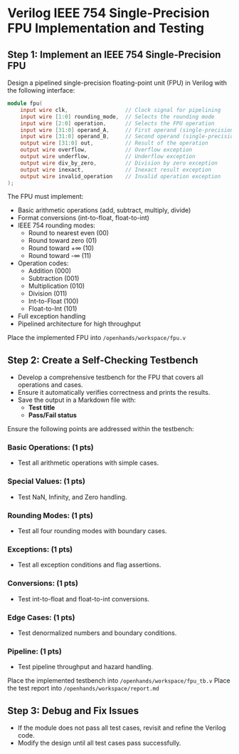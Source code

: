 # Verilog IEEE 754 Single-Precision FPU Implementation and Testing

## Step 1: Implement an IEEE 754 Single-Precision FPU
Design a pipelined single-precision floating-point unit (FPU) in Verilog with the following interface:
```verilog
module fpu(
    input wire clk,                  // Clock signal for pipelining
    input wire [1:0] rounding_mode,  // Selects the rounding mode
    input wire [2:0] operation,      // Selects the FPU operation
    input wire [31:0] operand_A,     // First operand (single-precision)
    input wire [31:0] operand_B,     // Second operand (single-precision)
    output wire [31:0] out,          // Result of the operation
    output wire overflow,            // Overflow exception
    output wire underflow,           // Underflow exception
    output wire div_by_zero,         // Division by zero exception
    output wire inexact,             // Inexact result exception
    output wire invalid_operation    // Invalid operation exception
);
```

The FPU must implement:
- Basic arithmetic operations (add, subtract, multiply, divide)
- Format conversions (int-to-float, float-to-int)
- IEEE 754 rounding modes:
  - Round to nearest even (00)
  - Round toward zero (01)
  - Round toward +∞ (10)
  - Round toward -∞ (11)
- Operation codes:
  - Addition (000)
  - Subtraction (001)
  - Multiplication (010)
  - Division (011)
  - Int-to-Float (100)
  - Float-to-Int (101)
- Full exception handling
- Pipelined architecture for high throughput

Place the implemented FPU into `/openhands/workspace/fpu.v`

## Step 2: Create a Self-Checking Testbench
- Develop a comprehensive testbench for the FPU that covers all operations and cases.
- Ensure it automatically verifies correctness and prints the results.
- Save the output in a Markdown file with:
  - **Test title**
  - **Pass/Fail status**

Ensure the following points are addressed within the testbench:

### Basic Operations: (1 pts)
   - Test all arithmetic operations with simple cases.

### Special Values: (1 pts)
   - Test NaN, Infinity, and Zero handling.

### Rounding Modes: (1 pts)
   - Test all four rounding modes with boundary cases.

### Exceptions: (1 pts)
   - Test all exception conditions and flag assertions.

### Conversions: (1 pts)
   - Test int-to-float and float-to-int conversions.

### Edge Cases: (1 pts)
   - Test denormalized numbers and boundary conditions.

### Pipeline: (1 pts)
   - Test pipeline throughput and hazard handling.

Place the implemented testbench into `/openhands/workspace/fpu_tb.v`
Place the test report into `/openhands/workspace/report.md`

## Step 3: Debug and Fix Issues
- If the module does not pass all test cases, revisit and refine the Verilog code.
- Modify the design until all test cases pass successfully.  